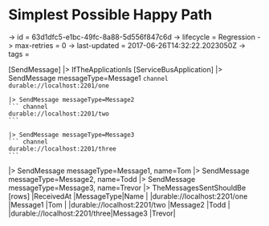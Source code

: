﻿# Simplest Possible Happy Path

-> id = 63d1dfc5-e1bc-49fc-8a88-5d556f847c6d
-> lifecycle = Regression
-> max-retries = 0
-> last-updated = 2017-06-26T14:32:22.2023050Z
-> tags =

[SendMessage]
|> IfTheApplicationIs
    [ServiceBusApplication]
    |> SendMessage messageType=Message1
    ``` channel
    durable://localhost:2201/one
    ```

    |> SendMessage messageType=Message2
    ``` channel
    durable://localhost:2201/two
    ```

    |> SendMessage messageType=Message3
    ``` channel
    durable://localhost:2201/three
    ```


|> SendMessage messageType=Message1, name=Tom
|> SendMessage messageType=Message2, name=Todd
|> SendMessage messageType=Message3, name=Trevor
|> TheMessagesSentShouldBe
    [rows]
    |ReceivedAt                   |MessageType|Name  |
    |durable://localhost:2201/one  |Message1   |Tom   |
    |durable://localhost:2201/two  |Message2   |Todd  |
    |durable://localhost:2201/three|Message3   |Trevor|

~~~
